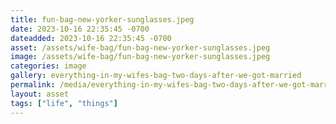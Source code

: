 ```yaml
---
title: fun-bag-new-yorker-sunglasses.jpeg
date: 2023-10-16 22:35:45 -0700
dateadded: 2023-10-16 22:35:45 -0700
asset: /assets/wife-bag/fun-bag-new-yorker-sunglasses.jpeg
image: /assets/wife-bag/fun-bag-new-yorker-sunglasses.jpeg
categories: image
gallery: everything-in-my-wifes-bag-two-days-after-we-got-married
permalink: /media/everything-in-my-wifes-bag-two-days-after-we-got-married/fun-bag-new-yorker-sunglasses-jpeg
layout: asset
tags: ["life", "things"]
--- 
```

